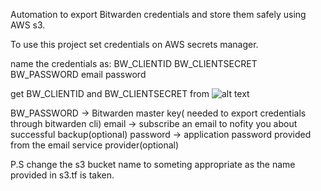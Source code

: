 Automation to export Bitwarden credentials and store them safely using AWS s3.

To use this project set credentials on AWS secrets manager.

name the credentials as:
BW_CLIENTID 
BW_CLIENTSECRET
BW_PASSWORD
email
password

get BW_CLIENTID and BW_CLIENTSECRET from 
![alt text](https://bitwarden.com/help/public-api/)

BW_PASSWORD -> Bitwarden master key( needed to export credentials through bitwarden cli)
email -> subscribe an email to nofity you about successful backup(optional)
password -> application password provided from the email service provider(optional)

P.S change the s3 bucket name to someting appropriate as the name provided in s3.tf is taken.
